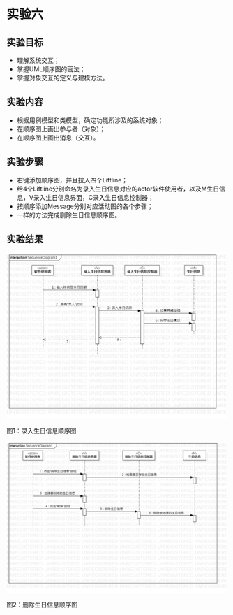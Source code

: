 # 实验六

## 实验目标
- 理解系统交互；
- 掌握UML顺序图的画法；
- 掌握对象交互的定义与建模方法。

## 实验内容
- 根据用例模型和类模型，确定功能所涉及的系统对象；
- 在顺序图上画出参与者（对象）；
- 在顺序图上画出消息（交互）。

## 实验步骤
- 右键添加顺序图，并且拉入四个Liftline；
- 给4个Liftline分别命名为录入生日信息对应的actor软件使用者，以及M生日信息，V录入生日信息界面，C录入生日信息控制器；
- 按顺序添加Message分别对应活动图的各个步骤；
- 一样的方法完成删除生日信息顺序图。


## 实验结果
![pho1.png](./pho1.png)

图1：录入生日信息顺序图

![pho2.png](./pho2.png)

图2：删除生日信息顺序图
